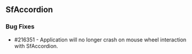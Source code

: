 ## SfAccordion

### Bug Fixes

* \#216351 - Application will no longer crash on mouse wheel interaction with SfAccordion.